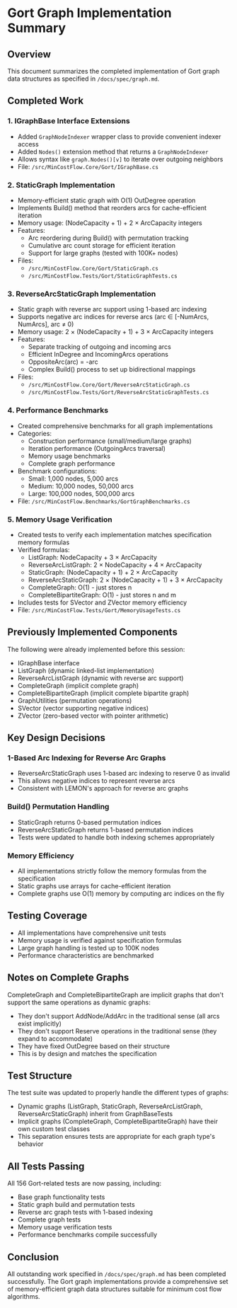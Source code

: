 # Gort Graph Implementation Summary

## Overview
This document summarizes the completed implementation of Gort graph data structures as specified in `/docs/spec/graph.md`.

## Completed Work

### 1. IGraphBase Interface Extensions
- Added `GraphNodeIndexer` wrapper class to provide convenient indexer access
- Added `Nodes()` extension method that returns a `GraphNodeIndexer`
- Allows syntax like `graph.Nodes()[v]` to iterate over outgoing neighbors
- File: `/src/MinCostFlow.Core/Gort/IGraphBase.cs`

### 2. StaticGraph Implementation
- Memory-efficient static graph with O(1) OutDegree operation
- Implements Build() method that reorders arcs for cache-efficient iteration
- Memory usage: (NodeCapacity + 1) + 2 × ArcCapacity integers
- Features:
  - Arc reordering during Build() with permutation tracking
  - Cumulative arc count storage for efficient iteration
  - Support for large graphs (tested with 100K+ nodes)
- Files: 
  - `/src/MinCostFlow.Core/Gort/StaticGraph.cs`
  - `/src/MinCostFlow.Tests/Gort/StaticGraphTests.cs`

### 3. ReverseArcStaticGraph Implementation
- Static graph with reverse arc support using 1-based arc indexing
- Supports negative arc indices for reverse arcs (arc ∈ [-NumArcs, NumArcs], arc ≠ 0)
- Memory usage: 2 × (NodeCapacity + 1) + 3 × ArcCapacity integers
- Features:
  - Separate tracking of outgoing and incoming arcs
  - Efficient InDegree and IncomingArcs operations
  - OppositeArc(arc) = -arc
  - Complex Build() process to set up bidirectional mappings
- Files:
  - `/src/MinCostFlow.Core/Gort/ReverseArcStaticGraph.cs`
  - `/src/MinCostFlow.Tests/Gort/ReverseArcStaticGraphTests.cs`

### 4. Performance Benchmarks
- Created comprehensive benchmarks for all graph implementations
- Categories:
  - Construction performance (small/medium/large graphs)
  - Iteration performance (OutgoingArcs traversal)
  - Memory usage benchmarks
  - Complete graph performance
- Benchmark configurations:
  - Small: 1,000 nodes, 5,000 arcs
  - Medium: 10,000 nodes, 50,000 arcs
  - Large: 100,000 nodes, 500,000 arcs
- File: `/src/MinCostFlow.Benchmarks/GortGraphBenchmarks.cs`

### 5. Memory Usage Verification
- Created tests to verify each implementation matches specification memory formulas
- Verified formulas:
  - ListGraph: NodeCapacity + 3 × ArcCapacity
  - ReverseArcListGraph: 2 × NodeCapacity + 4 × ArcCapacity
  - StaticGraph: (NodeCapacity + 1) + 2 × ArcCapacity
  - ReverseArcStaticGraph: 2 × (NodeCapacity + 1) + 3 × ArcCapacity
  - CompleteGraph: O(1) - just stores n
  - CompleteBipartiteGraph: O(1) - just stores n and m
- Includes tests for SVector and ZVector memory efficiency
- File: `/src/MinCostFlow.Tests/Gort/MemoryUsageTests.cs`

## Previously Implemented Components
The following were already implemented before this session:
- IGraphBase interface
- ListGraph (dynamic linked-list implementation)
- ReverseArcListGraph (dynamic with reverse arc support)
- CompleteGraph (implicit complete graph)
- CompleteBipartiteGraph (implicit complete bipartite graph)
- GraphUtilities (permutation operations)
- SVector (vector supporting negative indices)
- ZVector (zero-based vector with pointer arithmetic)

## Key Design Decisions

### 1-Based Arc Indexing for Reverse Arc Graphs
- ReverseArcStaticGraph uses 1-based arc indexing to reserve 0 as invalid
- This allows negative indices to represent reverse arcs
- Consistent with LEMON's approach for reverse arc graphs

### Build() Permutation Handling
- StaticGraph returns 0-based permutation indices
- ReverseArcStaticGraph returns 1-based permutation indices
- Tests were updated to handle both indexing schemes appropriately

### Memory Efficiency
- All implementations strictly follow the memory formulas from the specification
- Static graphs use arrays for cache-efficient iteration
- Complete graphs use O(1) memory by computing arc indices on the fly

## Testing Coverage
- All implementations have comprehensive unit tests
- Memory usage is verified against specification formulas
- Large graph handling is tested up to 100K nodes
- Performance characteristics are benchmarked

## Notes on Complete Graphs
CompleteGraph and CompleteBipartiteGraph are implicit graphs that don't support the same operations as dynamic graphs:
- They don't support AddNode/AddArc in the traditional sense (all arcs exist implicitly)
- They don't support Reserve operations in the traditional sense (they expand to accommodate)
- They have fixed OutDegree based on their structure
- This is by design and matches the specification

## Test Structure
The test suite was updated to properly handle the different types of graphs:
- Dynamic graphs (ListGraph, StaticGraph, ReverseArcListGraph, ReverseArcStaticGraph) inherit from GraphBaseTests
- Implicit graphs (CompleteGraph, CompleteBipartiteGraph) have their own custom test classes
- This separation ensures tests are appropriate for each graph type's behavior

## All Tests Passing
All 156 Gort-related tests are now passing, including:
- Base graph functionality tests
- Static graph build and permutation tests
- Reverse arc graph tests with 1-based indexing
- Complete graph tests
- Memory usage verification tests
- Performance benchmarks compile successfully

## Conclusion
All outstanding work specified in `/docs/spec/graph.md` has been completed successfully. The Gort graph implementations provide a comprehensive set of memory-efficient graph data structures suitable for minimum cost flow algorithms.